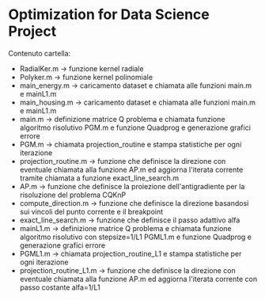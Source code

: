 # Optimization for Data Science Project

Contenuto cartella:

- RadialKer.m -> funzione kernel radiale
- Polyker.m -> funzione kernel polinomiale
- main_energy.m  -> caricamento dataset e chiamata alle funzioni main.m e mainL1.m
- main_housing.m -> caricamento dataset e chiamata alle funzioni main.m e mainL1.m
- main.m -> definizione matrice Q problema e chiamata funzione algoritmo risolutivo PGM.m e funzione Quadprog e generazione grafici errore
- PGM.m -> chiamata projection_routine e stampa statistiche per ogni iterazione
- projection_routine.m -> funzione che definisce la direzione con eventuale chiamata alla funzione AP.m ed aggiorna l'iterata corrente tramite chiamata a funzione exact_line_search.m   
- AP.m -> funzione che definisce la proiezione dell'antigradiente per la risoluzione del problema CQKnP
- compute_direction.m -> funzione che definisce la direzione basandosi sui vincoli del punto corrente e il breakpoint
- exact_line_search.m -> funzione che definisce il passo adattivo alfa
- mainL1.m -> definizione matrice Q problema e chiamata funzione algoritmo risolutivo con stepsize=1/L1 PGML1.m e funzione Quadprog e generazione grafici errore
- PGML1.m -> chiamata projection_routine_L1 e stampa statistiche per ogni iterazione
- projection_routine_L1.m -> funzione che definisce la direzione con eventuale chiamata alla funzione AP.m ed aggiorna l'iterata corrente con passo costante alfa=1/L1    